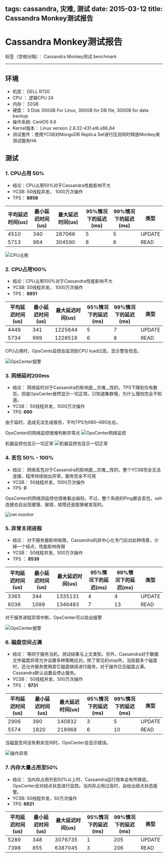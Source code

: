 tags: cassandra, 灾难, 测试
date: 2015-03-12
title: Cassandra Monkey测试报告
---

# Cassandra Monkey测试报告

标签（空格分隔）： Cassandra Monkey测试 benchmark

---

## 环境
* 机型： DELL R720
* CPU ： 逻辑CPU 24
* 内存： 32GB
* 硬盘： 3 Disk 300GB For Linux, 300GB for DB file, 300GB for data backup
* 操作系统: CentOS 6.6
* Kernel版本： Linux version 2.6.32-431.el6.x86_64 
* 测试套件：使用YCSB对MongoDB Replica Set进行压测同时释放Monkey来测试服务HA

## 测试
### 1. CPU占用 50%

* 结论：CPU占用50%对于Cassandra性能影响不大
* YCSB: 50线程并发， 1000万次操作 
* TPS： __8858__

| 平均延迟时间(us) | 最小延迟时间(us) | 最大延迟时间(us) | 95%情况下的延迟(ms) | 99%情况下的延迟(ms)| 类型 |
|-----|--------------|--------------|--------------|-------|--------------------|
| 4510 |340|287066| 5 | 5 | UPDATE |
| 5713 | 964 | 304590 | 6 | 6 | READ |

![CPU占用](http://i.imgur.com/EXzrU0a.jpg)



### 2. CPU占用100%

* 结论：CPU占用100%对于Cassandra性能影响不大
* YCSB: 50线程并发， 1000万次操作 
* TPS： __8851__

| 平均延迟时间(us) | 最小延迟时间(us) | 最大延迟时间(us) | 95%情况下的延迟(ms) | 99%情况下的延迟(ms)| 类型 |
|-----|--------------|--------------|--------------|-------|--------------------|
| 4449 | 341 | 1225644 | 5 | 7 | UPDATE | 
| 5734 | 999 | 1226516 | 6 | 8 | READ   |

CPU占用时，OpsCents监控会监测到CPU load过高，显示警告信息。

![OpsCenter报警](http://i.imgur.com/fNq5XMv.jpg)


### 3. 网络延时200ms

* 结论： 网络延时对于Cassandra的影响是__灾难__性的，TPS下降到仅有数百，但是OpsCenter居然显示一切正常。只知道集群慢，为什么慢则完全不知道。
* YCSB： 50线程并发，1000万次操作
* TPS: __690__

由于延时，造成无法生成报告，平均TPS为680~690左右。

OpsCenter的网络监控很难判断异常点
![OpsCenter网络监控](http://i.imgur.com/X5V21J9.png)

机器监控也显示一切正常
![机器监控也显示一切正常](http://i.imgur.com/QiLfztS.png)

### 4. 丢包 50% - 100%

* 结论： 网络丢包对于Cassandra的影响是__灾难__性的，整个YCSB完全无法连接，程序持续抛出异常，服务完全不可用
* YCSB： 50线程并发，1000万次操作
* TPS: __0__

OpsCenter的网络测监控也很难看出端倪，不过，整个系统的Ping都会丢包，ssh连接也会出现缓慢，报错，故障还是能够被发现的。

![net monitor](http://i.imgur.com/baLdRuW.png)

### 5. 异常关闭进程

* 结论： 对于服务器影响有限，Cassandra的非中心化专门应对此种场景，少掉一个结点，性能影响有限
* YCSB： 50线程并发，500万次操作
* TPS ：  __8539__

| 平均延迟时间(us) | 最小延迟时间(us) | 最大延迟时间(us) | 95%情况下的延迟(ms) | 99%情况下的延迟(ms)| 类型 |
|-----|--------------|--------------|--------------|-------|--------------------|
| 3365 | 344 | 1335131 | 4 | 4 | UPDATE | 
| 6036 | 1099 | 1346483 | 7 | 13 | READ   |

对于服务进程异常中断，OpsCenter可以给出报警

![OpsCenter报警](http://i.imgur.com/wwDtgPG.png)

### 6. 磁盘空间占满

* 结论： 等同于服务当机，测试结果与上文类型。另外，Cassandra对于数据文件磁盘异常允许设置多种策略应对。除了常见的stop外，当挂载多个磁盘时，还允许服务使用其它磁盘继续进行服务。对于操作日志磁盘占满，Cassandra默认设置会停止服务。
* YCSB： 50线程并发，500万次操作
* TPS ：  __9731__

| 平均延迟时间(us) | 最小延迟时间(us) | 最大延迟时间(us) | 95%情况下的延迟(ms) | 99%情况下的延迟(ms)| 类型 |
|-----|--------------|--------------|--------------|-------|--------------------|
| 2906 | 390 | 140832 | 3 | 5 | UPDATE | 
| 5574 | 1820 | 218968 | 6 | 10 | READ |

当磁盘空间没有剩余空间时，OpsCenter会显示错误。

![操作异常](http://i.imgur.com/KY3JA6M.png)


### 7. 内存大量占用至50%

* 结论： 当内存占用升到50%以上时，Cassandra运行效率会有所降低，OpsCenter会对结点状态进行监控。当内存占用过高时，会给出结点状态报警。
* YCSB:  50线程并发，50万次操作
* TPS: __6621__

| 平均延迟时间(us) | 最小延迟时间(us) | 最大延迟时间(us) | 95%情况下的延迟(ms) | 99%情况下的延迟(ms)| 类型 |
|-----|--------------|--------------|--------------|-------|--------------------|
| 5289 | 348 | 3076735 | 1 | 205 | UPDATE | 
| 7398 | 855 | 6387045 | 3 | 206 | READ |





